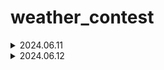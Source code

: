 # weather_contest

<details>
  <summary> 2024.06.11</summary>
  
**홈페이지 웹 R Hive를 통해 데이터 다운로드**  
  
[train] data shape = 1457252 × 21  
[test] data shape = 122000 × 20 (vv 열 제외 20개 열)

**기본 전처리**  

  열 제거 및 열이름 수정

**내일 할 일**

  fc, ef 겹치는 것으로 보여지는데 하나로 합쳐야할지 확인해보기  
  EDA, baseline, 1번 제출해보기
</details>


<details>
  <summary> 2024.06.12</summary>

**데이터 설명**

변수 : 설명                   
TM_FC : 기준 발표시각  
TM_EF : 예측 시간  
DH : 기준시각-예측 시간  
STN : AWS 지점 코드  
VO1 : 0.1 mm 이상 누적 확률 (앙상블 모델의 구간별 강수량 누적 확률)  
V02 : 0.2 mm 이상 누적 확률  
V03 : 0.5 mm 이상 누적 확률  
V04 : 1.0 mm 이상 누적 확률  
V05 : 2.0 mm 이상 누적 확률  
V06 : 5.0 mm 이상 누적 확률  
V07 : 10.0 mm 이상 누적 확률  
V08 : 20.0 mm 이상 누적 확률  
V09 : 30.0 mm 이상 누적 확률  
VV : 실강수량 (지점별 1시간 강수자료의 3시간 누적값)  
class_interval : 강수계급 (*target)  

**EDA**

1. fc_year, ef_year, stn4contest  
   A,B,C로 분류되던 년도와 지점 정보를 범주형에서 **숫자형 데이터로 변환**
   
2. 년도는 똑같지만 ( FC : 발표시각, EF : 예측시각 )에 대해 **어떻게 처리할지 고민** 

3. heatmap 그려봤는데 v01~v09 까지의 변수들이 vv에 각각 비슷한 정도의 상관성을 보임.  
   -> 뛰어난 구간이 있는 것은 아님

4. 'vv', 'class_interval' 에 -999라는 결측값이 존재 (8490/1457252) = 0.005826 % 정도니까 **제거할까?**  
   -> test 데이터에도 130개 존재 -> 별다른 예측 진행안하고 그대로 두는 행

5. 이외의 모든 vv는 125 이하인데 'vv' = 203.2 라는 값이 20개 덩그러니 있는데 하늘이 뚫린걸까...?  
   -> 3번째 년도의 8월 27일- 9월 5일까지인데... **이상치는 아닐지 고민**
</details>
